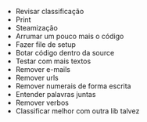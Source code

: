 - Revisar classificação
- Print
- Steamização
- Arrumar um pouco mais o código
- Fazer file de setup
- Botar código dentro da source
- Testar com mais textos
- Remover e-mails
- Remover urls
- Remover numerais de forma escrita
- Entender palavras juntas
- Remover verbos
- Classificar melhor com outra lib talvez